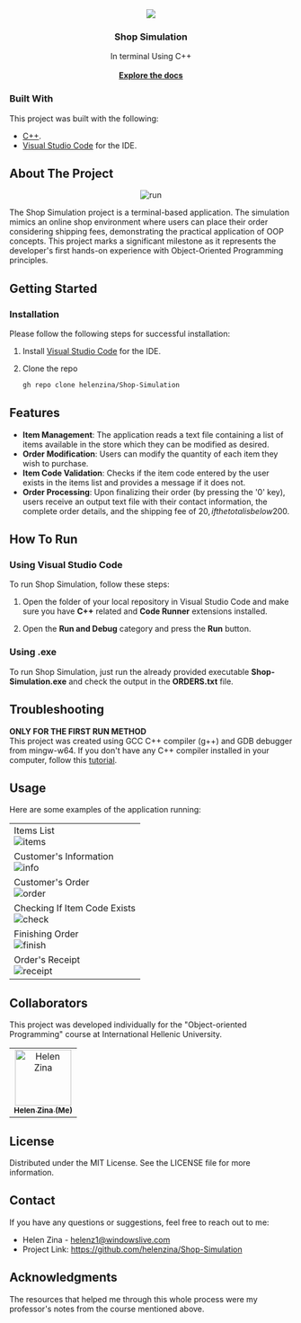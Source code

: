 <div align="center">
<img src="https://media.istockphoto.com/id/1206806317/vector/shopping-cart-icon-isolated-on-white-background.jpg?s=612x612&w=0&k=20&c=1RRQJs5NDhcB67necQn1WCpJX2YMfWZ4rYi1DFKlkNA="/>
<h3 align="center">Shop Simulation</h3>
<p align="center">
In terminal Using C++
<br/>
<br/>
<a href="https://github.com/helenzina/Shop-Simulation"><strong>Explore the docs</strong></a>
</p>
</div>

 ### Built With

This project was built with the following:
- <a href="https://cplusplus.com/">C++</a>.
- <a href="https://code.visualstudio.com/">Visual Studio Code</a> for the IDE.

 ## About The Project
 
<p align="center">
<img src="https://github.com/helenzina/Shop-Simulation/blob/main/screenshots/run.gif"  title="run"/>
</p>

The Shop Simulation project is a terminal-based application. The simulation mimics an online shop environment where users can place their order considering shipping fees, demonstrating the practical application of OOP concepts. This project marks a significant milestone as it represents the developer's first hands-on experience with Object-Oriented Programming principles. 

## Getting Started
 
 ### Installation
 
<p>Please follow the following steps for successful installation:</p>

1. Install <a href="https://code.visualstudio.com/">Visual Studio Code</a> for the IDE. 
   
2. Clone the repo
   ```sh
   gh repo clone helenzina/Shop-Simulation
   ```

## Features

- **Item Management**: The application reads a text file containing a list of items available in the store which they can be modified as desired.
- **Order Modification**: Users can modify the quantity of each item they wish to purchase.
- **Item Code Validation**: Checks if the item code entered by the user exists in the items list and provides a message if it does not.
- **Order Processing**: Upon finalizing their order (by pressing the '0' key), users receive an output text file with their contact information, the complete order details, and the shipping fee of 20$, if the total is below 200$.

## How To Run

### Using Visual Studio Code

To run Shop Simulation, follow these steps:

1. Open the folder of your local repository in Visual Studio Code and make sure you have **C++** related and **Code Runner** extensions installed. 

2. Open the **Run and Debug** category and press the **Run** button.

### Using .exe

To run Shop Simulation, just run the already provided executable **Shop-Simulation.exe** and check the output in the **ORDERS.txt** file.


## Troubleshooting

**ONLY FOR THE FIRST RUN METHOD** <br>
This project was created using GCC C++ compiler (g++) and GDB debugger from mingw-w64. If you don't have any C++ compiler installed in your computer, follow this <a href="https://www.youtube.com/watch?v=DMWD7wfhgNY">tutorial</a>.

 ## Usage

Here are some examples of the application running:

<table align="center">
  <tr>
    <td>
    Items List <br>
     <img src="https://github.com/helenzina/Shop-Simulation/blob/main/screenshots/items.png" title="items"/>
    </td>
  </tr>
  <tr>
    <td>
    Customer's Information  <br>
     <img src="https://github.com/helenzina/Shop-Simulation/blob/main/screenshots/info.png" title="info"/>
    </td>
  </tr>
  <tr>
    <td>
    Customer's Order  <br>
     <img src="https://github.com/helenzina/Shop-Simulation/blob/main/screenshots/order.png" title="order"/>
    </td>
  </tr>
  <tr>
    <td>
    Checking If Item Code Exists <br>
     <img src="https://github.com/helenzina/Shop-Simulation/blob/main/screenshots/check.png" title="check"/>
    </td>
  </tr>
  <tr>
    <td>
    Finishing Order <br>
     <img src="https://github.com/helenzina/Shop-Simulation/blob/main/screenshots/finish.png" title="finish"/>
    </td>
  </tr>
  <tr>
    <td>
    Order's Receipt <br>
     <img src="https://github.com/helenzina/Shop-Simulation/blob/main/screenshots/receipt.png" title="receipt"/>
    </td>
  </tr>
</table>

 
## Collaborators

<p>This project was developed individually for the "Object-oriented Programming" course at International Hellenic University.</p>
<table>
<tr>

<td align="center">
<a href="https://github.com/helenzina">
<img src="https://avatars.githubusercontent.com/u/128386591?v=4" width="100px" alt="Helen Zina"/><br>
<sub>
<b>Helen Zina (Me)</b>
</sub>
</a>
</td>

</tr>
</table>

 ## License

Distributed under the MIT License. See the LICENSE file for more information.

 ## Contact
 
If you have any questions or suggestions, feel free to reach out to me:
- Helen Zina - helenz1@windowslive.com
- Project Link: https://github.com/helenzina/Shop-Simulation

 ## Acknowledgments

The resources that helped me through this whole process were my professor's notes from the course mentioned above.
